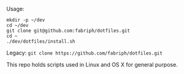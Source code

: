 Usage:
```
mkdir -p ~/dev
cd ~/dev
git clone git@github.com:fabriph/dotfiles.git
cd ~
./dev/dotfiles/install.sh
```

Legacy: `git clone https://github.com/fabriph/dotfiles.git`

This repo holds scripts used in Linux and OS X for general purpose.
